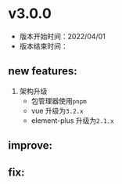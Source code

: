 # v3.0.0

- 版本开始时间：2022/04/01
- 版本结束时间：

## new features:

1. 架构升级
   - 包管理器使用`pnpm`
   - vue 升级为`3.2.x`
   - element-plus 升级为`2.1.x`

## improve:

## fix:
